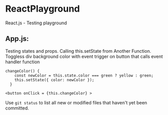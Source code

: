 # ReactPlayground
React.js - Testing playground

## App.js:

Testing states and props. Calling this.setState from Another Function. 
Toggless div background color with event trigger on button that calls
event handler function

```
changeColor() {
    const newColor = this.state.color === green ? yellow : green;
    this.setState({ color: newColor });
  }

<button onClick = {this.changeColor} >
```

Use `git status` to list all new or modified files that haven't yet been committed.
